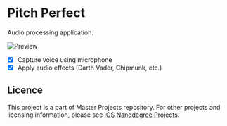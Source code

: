 
# Pitch Perfect

Audio processing application.

![Preview](https://i.imgur.com/som58p0.gif)

- [x] Capture voice using microphone
- [x] Apply audio effects (Darth Vader, Chipmunk, etc.)

## Licence
This project is a part of Master Projects repository. For other projects and licensing information, please see [iOS Nanodegree Projects](https://github.com/rajanikantdeshmukh/iOS-Nanodegree-Projects).
